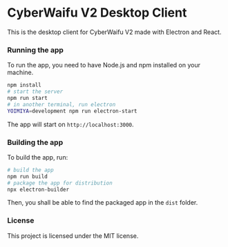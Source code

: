 # CyberWaifu V2 Desktop Client

This is the desktop client for CyberWaifu V2 made with Electron and React.

### Running the app

To run the app, you need to have Node.js and npm installed on your machine.

```sh
npm install
# start the server
npm run start
# in another terminal, run electron
YOIMIYA=development npm run electron-start
```

The app will start on `http://localhost:3000`.

### Building the app

To build the app, run:

```sh
# build the app
npm run build
# package the app for distribution
npx electron-builder
```

Then, you shall be able to find the packaged app in the `dist` folder.

### License

This project is licensed under the MIT license.